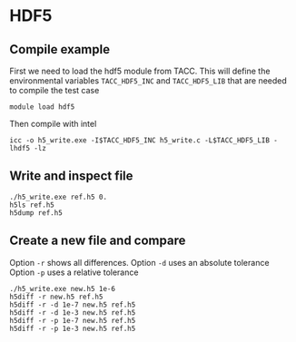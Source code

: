 # HDF5

## Compile example

First we need to load the hdf5 module from TACC.
This will define the environmental variables `TACC_HDF5_INC` and `TACC_HDF5_LIB` that are needed to compile the test case

```
module load hdf5
```

Then compile with intel
```
icc -o h5_write.exe -I$TACC_HDF5_INC h5_write.c -L$TACC_HDF5_LIB -lhdf5 -lz
```

## Write and inspect file

```
./h5_write.exe ref.h5 0.
h5ls ref.h5
h5dump ref.h5
```

## Create a new file and compare

Option `-r` shows all differences.
Option `-d` uses an absolute tolerance
Option `-p` uses a relative tolerance

```
./h5_write.exe new.h5 1e-6
h5diff -r new.h5 ref.h5
h5diff -r -d 1e-7 new.h5 ref.h5
h5diff -r -d 1e-3 new.h5 ref.h5
h5diff -r -p 1e-7 new.h5 ref.h5
h5diff -r -p 1e-3 new.h5 ref.h5
```
